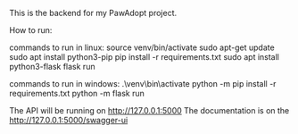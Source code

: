 This is the backend for my PawAdopt project.

How to run:

commands to run in linux:
source venv/bin/activate
sudo apt-get update
sudo apt install python3-pip
pip install -r requirements.txt
sudo apt install python3-flask
flask run

commands to run in windows:
.\venv\bin\activate
python -m pip install -r requirements.txt
python -m flask run

The API will be running on http://127.0.0.1:5000
The documentation is on the http://127.0.0.1:5000/swagger-ui
